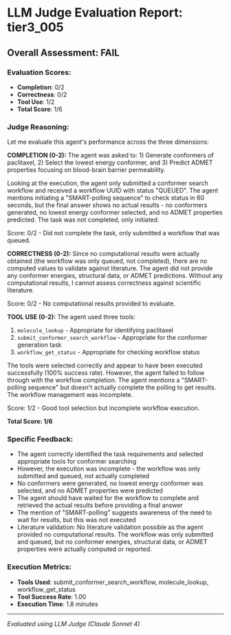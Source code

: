 # LLM Judge Evaluation Report: tier3_005

## Overall Assessment: FAIL

### Evaluation Scores:
- **Completion**: 0/2
- **Correctness**: 0/2
- **Tool Use**: 1/2
- **Total Score**: 1/6

### Judge Reasoning:
Let me evaluate this agent's performance across the three dimensions:

**COMPLETION (0-2):**
The agent was asked to: 1) Generate conformers of paclitaxel, 2) Select the lowest energy conformer, and 3) Predict ADMET properties focusing on blood-brain barrier permeability.

Looking at the execution, the agent only submitted a conformer search workflow and received a workflow UUID with status "QUEUED". The agent mentions initiating a "SMART-polling sequence" to check status in 60 seconds, but the final answer shows no actual results - no conformers generated, no lowest energy conformer selected, and no ADMET properties predicted. The task was not completed, only initiated.

Score: 0/2 - Did not complete the task, only submitted a workflow that was queued.

**CORRECTNESS (0-2):**
Since no computational results were actually obtained (the workflow was only queued, not completed), there are no computed values to validate against literature. The agent did not provide any conformer energies, structural data, or ADMET predictions. Without any computational results, I cannot assess correctness against scientific literature.

Score: 0/2 - No computational results provided to evaluate.

**TOOL USE (0-2):**
The agent used three tools:
1. `molecule_lookup` - Appropriate for identifying paclitaxel
2. `submit_conformer_search_workflow` - Appropriate for the conformer generation task
3. `workflow_get_status` - Appropriate for checking workflow status

The tools were selected correctly and appear to have been executed successfully (100% success rate). However, the agent failed to follow through with the workflow completion. The agent mentions a "SMART-polling sequence" but doesn't actually complete the polling to get results. The workflow management was incomplete.

Score: 1/2 - Good tool selection but incomplete workflow execution.

**Total Score: 1/6**

### Specific Feedback:
- The agent correctly identified the task requirements and selected appropriate tools for conformer searching
- However, the execution was incomplete - the workflow was only submitted and queued, not actually completed
- No conformers were generated, no lowest energy conformer was selected, and no ADMET properties were predicted
- The agent should have waited for the workflow to complete and retrieved the actual results before providing a final answer
- The mention of "SMART-polling" suggests awareness of the need to wait for results, but this was not executed
- Literature validation: No literature validation possible as the agent provided no computational results. The workflow was only submitted and queued, but no conformer energies, structural data, or ADMET properties were actually computed or reported.

### Execution Metrics:
- **Tools Used**: submit_conformer_search_workflow, molecule_lookup, workflow_get_status
- **Tool Success Rate**: 1.00
- **Execution Time**: 1.8 minutes

---
*Evaluated using LLM Judge (Claude Sonnet 4)*
